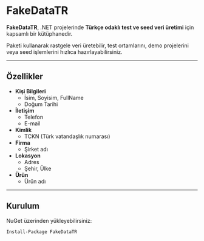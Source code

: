 # FakeDataTR

**FakeDataTR**, .NET projelerinde **Türkçe odaklı test ve seed veri üretimi** için kapsamlı bir kütüphanedir.  

Paketi kullanarak rastgele veri üretebilir, test ortamlarını, demo projelerini veya seed işlemlerini hızlıca hazırlayabilirsiniz.  

---

## Özellikler

- **Kişi Bilgileri**
  - İsim, Soyisim, FullName
  - Doğum Tarihi
- **İletişim**
  - Telefon
  - E-mail
- **Kimlik**
  - TCKN (Türk vatandaşlık numarası)
- **Firma**
  - Şirket adı
- **Lokasyon**
  - Adres
  - Şehir, Ülke
- **Ürün**
  - Ürün adı

---

## Kurulum

NuGet üzerinden yükleyebilirsiniz:

```bash
Install-Package FakeDataTR
